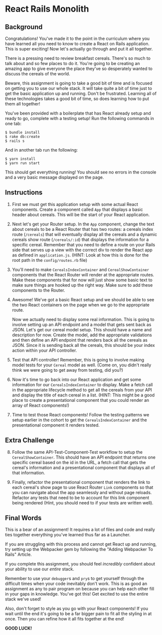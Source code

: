 # React Rails Monolith

## Background

Congratulations! You've made it to the point in the curriculum where you have
learned all you need to know to create a React on Rails application. This is
super exciting! Now let's actually go through and put it all together.

There is a pressing need to review breakfast cereals. There's so much to talk
about and so few places to do it. You're going to be creating an amazing app
to give everyone the place they've so desperately wanted to discuss the
cereals of the world.

Beware, this assignment is going to take a good bit of time and is focused on
getting you to use our whole stack. It will take quite a bit of time just to
get the basic application up and running. Don't be frustrated. Learning all
of these technologies takes a good bit of time, so does learning how to put
them all together!

You've been provided with a boilerplate that has React already setup and ready
to go, complete with a testing setup! Run the following commands in one tab:

```
$ bundle install
$ rake db:create
$ rails s
```

And in another tab run the following:

```
$ yarn install
$ yarn run start
```

This should get everything running! You should see no errors in the console and a
very basic message displayed on the page.

## Instructions

1. First we must get this application setup with some actual React components.
Create a component called `App` that displays a basic header about cereals. This will
be the start of your React application.

2. Next let's get your Router setup. In the `App` component, change the text about
cereals to be a React Router that has two routes: a cereals index route (`/cereals`)
that will eventually display all the cereals and a dynamic cereals show route
(`/cereals/:id`) that displays the information for a specific cereal. Remember that
you need to define a route on your Rails side that serves up a view with the correct
div to render the React app as defined in `application.js`. (HINT: Look at how this is done
for the root path in the `config/routes.rb` file)

3. You'll need to make `CerealsIndexContainer` and `CerealShowContainer` components that
the React Router will render at the appropriate routes. Make these components that for
now will just show some basic text to make sure things are hooked up the right way. Make
sure to add these components to the Router.

4. Awesome! We've got a basic React setup and we should be able to see the two React
containers on the page when we go to the appropriate route.

	Now we actually need to display some real information. This is going to involve setting
	up an API endpoint and a model that gets sent back as JSON. Let's get our cereal model
	setup. This should have a name and description for now. Create the model, add the appropriate
	validations and then define an API endpoint that renders back all the cereals as JSON. Since
	it is sending back all the cereals, this should be your index action within your API
	controller.

5. Test that API controller! Remember, this is going to involve making model tests for your `Cereal`
model as well. (Come on, you didn't really think we were going to get away from
testing, did you?)

6. Now it's time to go back into our React application and get some information for our
`CerealsIndexContainer` to display. Make a fetch call in the appropriate lifecycle method
to get all the cereals from your API and display the title of each cereal in a list. (HINT:
This might be a good place to create a presentational component that you could render an
array of React components!)

7. Time to test those React components! Follow the testing patterns we setup earlier in
the cohort to get the `CerealsIndexContainer` and the presentational component it renders
tested.

## Extra Challenge

8. Follow the same API-Test-Component-Test workflow to setup the `CerealShowContainer`. This
should have an API endpoint that returns one specific cereal based on the id in the URL, a fetch
call that gets the cereal's information and a presentational component that displays all of
that information.

9. Finally, refactor the presentational component that renders the link to each cereal's
show page to use React Router `Link` components so that you can navigate about the app
seamlessly and without page reloads. Refactor any tests that need to be to account for this
link component being rendered (Hint, you should need to if your tests are written well).

## Final Words

This is a bear of an assignment! It requires a lot of files and code and really ties together
everything you've learned thus far as a Launcher.

If you are struggling with this process and cannot get React up and running, try setting up the Webpacker gem by following the "Adding Webpacker To Rails" Article.

 If you complete this assignment, you should
feel *incredibly* confident about your ability to use our *entire* stack.

Remember to use your `debugger`s and `pry`s to get yourself through the difficult times
when your code inevitably don't work. This is as good an assignment as any to pair program
on because you can help each other fill in your gaps in knowledge. You've got this! Get
excited to use the entire stack we've used!

Also, don't forget to style as you go with your React components! If you wait until the end
it's going to be a far bigger pain to fit all the styling in at once. Then you can refine
how it all fits together at the end!

**GOOD LUCK!**
